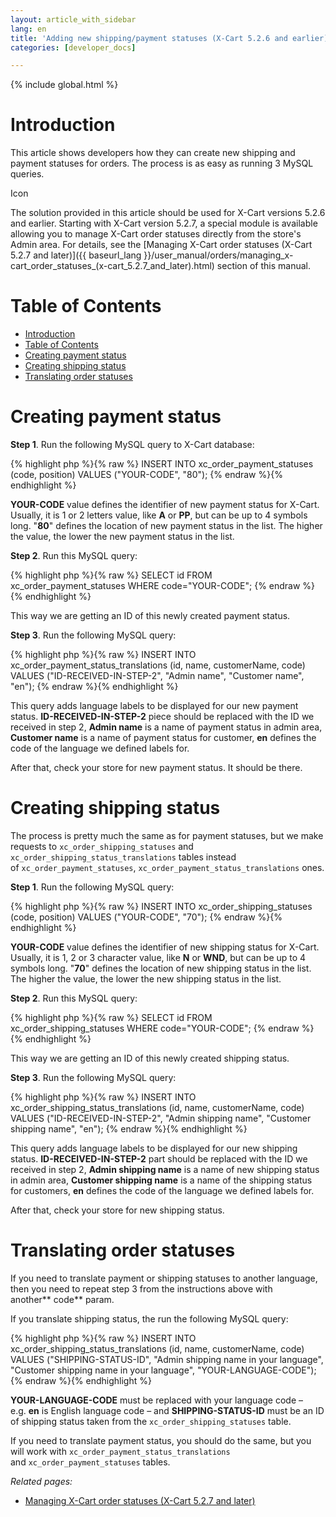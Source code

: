 ```yaml
---
layout: article_with_sidebar
lang: en
title: 'Adding new shipping/payment statuses (X-Cart 5.2.6 and earlier)'
categories: [developer_docs]

---
```


{% include global.html %}

# Introduction

This article shows developers how they can create new shipping and payment statuses for orders. The process is as easy as running 3 MySQL queries.

Icon

The solution provided in this article should be used for X-Cart versions 5.2.6 and earlier. Starting with X-Cart version 5.2.7, a special module is available allowing you to manage X-Cart order statuses directly from the store's Admin area. For details, see the [Managing X-Cart order statuses (X-Cart 5.2.7 and later)]({{ baseurl_lang }}/user_manual/orders/managing_x-cart_order_statuses_(x-cart_5.2.7_and_later).html) section of this manual.

# Table of Contents

*   [Introduction](#introduction)
*   [Table of Contents](#table-of-contents)
*   [Creating payment status](#creating-payment-status)
*   [Creating shipping status](#creating-shipping-status)
*   [Translating order statuses](#translating-order-statuses)

# Creating payment status

**Step 1**. Run the following MySQL query to X-Cart database:

{% highlight php %}{% raw %}
INSERT INTO xc_order_payment_statuses (code, position) VALUES ("YOUR-CODE", "80");
{% endraw %}{% endhighlight %}

**YOUR-CODE** value defines the identifier of new payment status for X-Cart. Usually, it is 1 or 2 letters value, like **A** or **PP**, but can be up to 4 symbols long. "**80**" defines the location of new payment status in the list. The higher the value, the lower the new payment status in the list.

**Step 2**. Run this MySQL query:

{% highlight php %}{% raw %}
SELECT id FROM xc_order_payment_statuses WHERE code="YOUR-CODE";
{% endraw %}{% endhighlight %}

This way we are getting an ID of this newly created payment status.

**Step 3**. Run the following MySQL query:

{% highlight php %}{% raw %}
INSERT INTO xc_order_payment_status_translations (id, name, customerName, code) VALUES ("ID-RECEIVED-IN-STEP-2", "Admin name", "Customer name", "en");
{% endraw %}{% endhighlight %}

This query adds language labels to be displayed for our new payment status. **ID-RECEIVED-IN-STEP-2** piece should be replaced with the ID we received in step 2, **Admin name** is a name of payment status in admin area, **Customer name** is a name of payment status for customer, **en** defines the code of the language we defined labels for.

After that, check your store for new payment status. It should be there.

# Creating shipping status

The process is pretty much the same as for payment statuses, but we make requests to `xc_order_shipping_statuses` and `xc_order_shipping_status_translations` tables instead of `xc_order_payment_statuses`, `xc_order_payment_status_translations` ones.

**Step 1**. Run the following MySQL query:

{% highlight php %}{% raw %}
INSERT INTO xc_order_shipping_statuses (code, position) VALUES ("YOUR-CODE", "70");
{% endraw %}{% endhighlight %}

**YOUR-CODE** value defines the identifier of new shipping status for X-Cart. Usually, it is 1, 2 or 3 character value, like **N** or **WND**, but can be up to 4 symbols long. "**70**" defines the location of new shipping status in the list. The higher the value, the lower the new shipping status in the list.

**Step 2**. Run this MySQL query:

{% highlight php %}{% raw %}
SELECT id FROM xc_order_shipping_statuses WHERE code="YOUR-CODE";
{% endraw %}{% endhighlight %}

This way we are getting an ID of this newly created shipping status.

**Step 3**. Run the following MySQL query:

{% highlight php %}{% raw %}
INSERT INTO xc_order_shipping_status_translations (id, name, customerName, code) VALUES ("ID-RECEIVED-IN-STEP-2", "Admin shipping name", "Customer shipping name", "en");
{% endraw %}{% endhighlight %}

This query adds language labels to be displayed for our new shipping status. **ID-RECEIVED-IN-STEP-2** part should be replaced with the ID we received in step 2, **Admin shipping name** is a name of new shipping status in admin area, **Customer shipping name** is a name of the shipping status for customers, **en** defines the code of the language we defined labels for.

After that, check your store for new shipping status.

# Translating order statuses

If you need to translate payment or shipping statuses to another language, then you need to repeat step 3 from the instructions above with another** code** param.

If you translate shipping status, the run the following MySQL query: 

{% highlight php %}{% raw %}
INSERT INTO xc_order_shipping_status_translations (id, name, customerName, code) VALUES ("SHIPPING-STATUS-ID", "Admin shipping name in your language", "Customer shipping name in your language", "YOUR-LANGUAGE-CODE");
{% endraw %}{% endhighlight %}

**YOUR-LANGUAGE-CODE** must be replaced with your language code – e.g. **en** is English language code – and **SHIPPING-STATUS-ID** must be an ID of shipping status taken from the `xc_order_shipping_statuses` table.

If you need to translate payment status, you should do the same, but you will work with `xc_order_payment_status_translations` and `xc_order_payment_statuses` tables.

_Related pages:_

*   [Managing X-Cart order statuses (X-Cart 5.2.7 and later)](8750763.html)